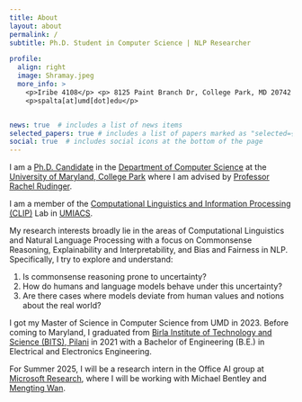 ```yaml
---
title: About
layout: about
permalink: /
subtitle: Ph.D. Student in Computer Science | NLP Researcher

profile:
  align: right
  image: Shramay.jpeg
  more_info: >
    <p>Iribe 4108</p> <p> 8125 Paint Branch Dr, College Park, MD 20742 </p>
    <p>spalta[at]umd[dot]edu</p>


news: true  # includes a list of news items
selected_papers: true # includes a list of papers marked as "selected={true}"
social: true  # includes social icons at the bottom of the page
---
```

I am a [Ph.D. Candidate](https://www.cs.umd.edu/people/spalta) in the [Department of Computer Science](https://www.cs.umd.edu) at the [University of Maryland, College Park](https://www.umd.edu/) where I am advised by [Professor Rachel Rudinger](https://rudinger.github.io).

I am a member of the [Computational Linguistics and Information Processing (CLIP)](https://wiki.umiacs.umd.edu/clip/index.php/Main_Page) Lab in [UMIACS](https://www.umiacs.umd.edu). 

My research interests broadly lie in the areas of Computational Linguistics and Natural Language Processing with a focus on Commonsense Reasoning, Explainability and Interpretability, and Bias and Fairness in NLP. Specifically, I try to explore and understand:

1. Is commonsense reasoning prone to uncertainty?
2. How do humans and language models behave under this uncertainty?
3. Are there cases where models deviate from human values and notions about the real world?

I got my Master of Science in Computer Science from UMD in 2023. Before coming to Maryland, I graduated from [Birla Institute of Technology and Science (BITS), Pilani](https://www.bits-pilani.ac.in/Pilani/index.aspx) in 2021 with a Bachelor of Engineering (B.E.) in Electrical and Electronics Engineering.

For Summer 2025, I will be a research intern in the Office AI group at [Microsoft Research](https://www.microsoft.com/en-us/research/), where I will be working with Michael Bentley and [Mengting Wan](https://mengtingwan.github.io).

<!-- Put your address / P.O. box / other info right below your picture. You can also disable any these elements by editing `profile` property of the YAML header of your `_pages/about.md`. Edit `_bibliography/papers.bib` and Jekyll will render your [publications page](/al-folio/publications/) automatically.

Link to your social media connections, too. This theme is set up to use [Font Awesome icons] and [Academicons](https://jpswalsh.github.io/academicons/), like the ones below. Add your Facebook, Twitter, LinkedIn, Google Scholar, or just disable all of them. -->
